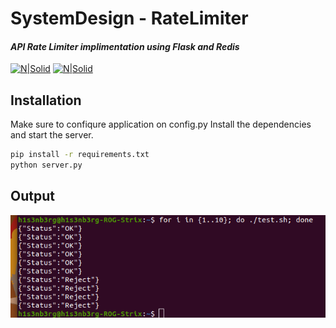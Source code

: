 # SystemDesign - RateLimiter
#### _API Rate Limiter implimentation using Flask and Redis_

[![N|Solid](http://ForTheBadge.com/images/badges/made-with-python.svg)]()
[![N|Solid](https://img.shields.io/badge/Flask-000000?style=for-the-badge&logo=flask&logoColor=white)]()

## Installation
Make sure to confiqure application on config.py
Install the dependencies and start the server.

```sh
pip install -r requirements.txt 
python server.py
```

## Output 
![Image](rate-limiter-running.png)
